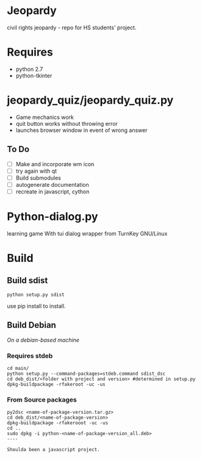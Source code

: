 # Jeopardy

civil rights jeopardy - repo for HS students' project.

# Requires

* python 2.7
* python-tkinter


# jeopardy_quiz/jeopardy_quiz.py

* Game mechanics work
* quit button works without throwing error
* launches browser window in event of wrong answer

## To Do

* [ ] Make and incorporate wm icon
* [ ] try again with qt
* [ ] Build submodules
* [ ] autogenerate documentation
* [ ] recreate in javascript, cython

# Python-dialog.py

learning game With tui dialog wrapper from TurnKey GNU/Linux

# Build

## Build sdist

`python setup.py sdist`

use pip install to install.

## Build Debian

*On a debian-based machine*

### Requires stdeb

```
cd main/
python setup.py --command-packages=stdeb.command sdist_dsc
cd deb_dist/<folder with project and version> #determined in setup.py
dpkg-buildpackage -rfakeroot -uc -us
```

### From Source packages

```
py2dsc <name-of-package-version.tar.gz>
cd deb_dist/<name-of-package-version>
dpkg-buildpackage -rfakerooot -uc -us
cd ..
sudo dpkg -i python-<name-of-package-version_all.deb>
----

Shoulda been a javascript project.
